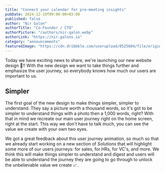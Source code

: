 ```yaml
---
title: "Connect your calendar for pre-meeting insights"
pubDate: 2024-12-19T09:00:00+03:00
published: false
author: "Nir Galon"
authorTitle: "Co-Founder / CTO"
authorPicture: "/authors/nir-galon.webp"
authorLink: "https://nir.galons.io"
category: "announcements"
featuredImage: "https://cdn.dribbble.com/userupload/8525604/file/original-c27b6a25bd9730bfa8ef4c76f39837f4.png?resize=1024x768"
---
```


Today we have exciting news to share, we're launching our new website design 🥳!! With the new design we want to take things further and emphasize the user journey, so everybody knows how much our users are important to us.

<!--more-->

## Simpler

The first goal of the new design to make things simpler, simpler to understand. They say a picture worth a thousand words, so it's got to be simpler to understand things with a photo then a 1,000 words, right? With that in mind we recreate our main user journey right on the home screen, right at the start. This way we don't have to talk much, you can see the value we create with your own two eyes.

We got a great feedback about this user journey animation, so much so that we already start working on a new section of _Solutions_ that will highlight some more of our users journeys: for sales, for HRs, for VC's, and more. We think this will make things simpler to understand and digest and users will be able to understand the journey they are going to go through to unlock the unbelievable value we create 📈.
